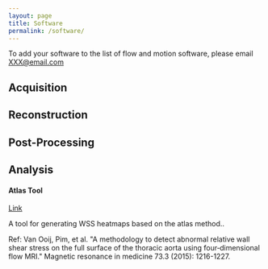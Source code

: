 ```yaml
---
layout: page
title: Software
permalink: /software/
---
```


To add your software to the list of flow and motion software, please email XXX@email.com

## Acquisition

## Reconstruction

## Post-Processing

## Analysis

#### Atlas Tool
[Link](https://github.com/alexbarks/atlas-tool)

A tool for generating WSS heatmaps based on the atlas method..

Ref: Van Ooij, Pim, et al. "A methodology to detect abnormal relative wall shear stress on the full surface of the thoracic aorta using four‐dimensional flow MRI." Magnetic resonance in medicine 73.3 (2015): 1216-1227.